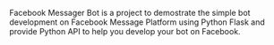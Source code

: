 Facebook Messager Bot  is a project to demostrate the simple bot development on Facebook Message Platform using Python Flask and provide Python API to help you develop your bot on Facebook.
